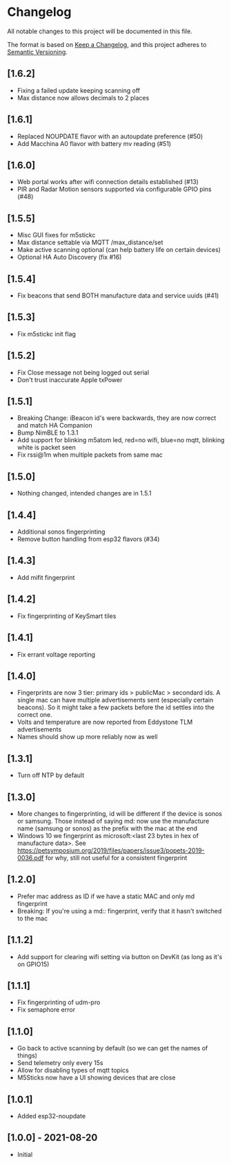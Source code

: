 # Changelog

All notable changes to this project will be documented in this file.

The format is based on [Keep a Changelog](https://keepachangelog.com/en/1.0.0/),
and this project adheres to [Semantic Versioning](https://semver.org/spec/v2.0.0.html).

## [1.6.2]

- Fixing a failed update keeping scanning off
- Max distance now allows decimals to 2 places

## [1.6.1]

- Replaced NOUPDATE flavor with an autoupdate preference (#50)
- Add Macchina A0 flavor with battery mv reading (#51)

## [1.6.0]

- Web portal works after wifi connection details established (#13)
- PIR and Radar Motion sensors supported via configurable GPIO pins (#48)

## [1.5.5]

- Misc GUI fixes for m5stickc
- Max distance settable via MQTT /max_distance/set
- Make active scanning optional (can help battery life on certain devices)
- Optional HA Auto Discovery (fix #16)

## [1.5.4]

- Fix beacons that send BOTH manufacture data and service uuids (#41)

## [1.5.3]

- Fix m5stickc init flag

## [1.5.2]

- Fix Close message not being logged out serial
- Don't trust inaccurate Apple txPower

## [1.5.1]

- Breaking Change: iBeacon id's were backwards, they are now correct and match HA Companion
- Bump NimBLE to 1.3.1
- Add support for blinking m5atom led, red=no wifi, blue=no mqtt, blinking white is packet seen
- Fix rssi@1m when multiple packets from same mac

## [1.5.0]

- Nothing changed, intended changes are in 1.5.1

## [1.4.4]

- Additional sonos fingerprinting
- Remove button handling from esp32 flavors (#34)

## [1.4.3]

- Add mifit fingerprint

## [1.4.2]

- Fix fingerprinting of KeySmart tiles

## [1.4.1]

- Fix errant voltage reporting

## [1.4.0]

- Fingerprints are now 3 tier: primary ids > publicMac > secondard ids.  A single mac can have multiple advertisements sent (especially certain beacons).  So it might take a few packets before the id settles into the correct one.
- Volts and temperature are now reported from Eddystone TLM advertisements
- Names should show up more reliably now as well

## [1.3.1]

- Turn off NTP by default

## [1.3.0]

- More changes to fingerprinting, id will be different if the device is sonos or samsung.  Those instead of saying md:<id> now use the manufacture name (samsung or sonos) as the prefix with the mac at the end
- Windows 10 we fingerprint as microsoft:<last 23 bytes in hex of manufacture data>. See https://petsymposium.org/2019/files/papers/issue3/popets-2019-0036.pdf for why, still not useful for a consistent fingerprint

## [1.2.0]

- Prefer mac address as ID if we have a static MAC and only md fingerprint
- Breaking: If you're using a md:*:* fingerprint, verify that it hasn't switched to the mac

## [1.1.2]

- Add support for clearing wifi setting via button on DevKit (as long as it's on GPIO15)

## [1.1.1]

- Fix fingerprinting of udm-pro
- Fix semaphore error

## [1.1.0]

- Go back to active scanning by default (so we can get the names of things)
- Send telemetry only every 15s
- Allow for disabling types of mqtt topics
- M5Sticks now have a UI showing devices that are close

## [1.0.1]

- Added esp32-noupdate

## [1.0.0] - 2021-08-20

- Initial
